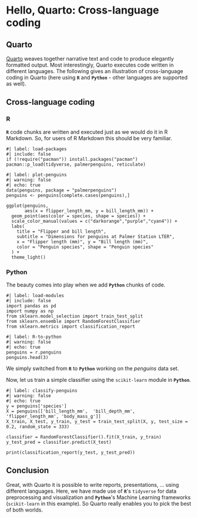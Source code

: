 # Hello, Quarto: Cross-language coding

## Quarto
[Quarto](https://quarto.org/) weaves together narrative text and code to produce elegantly formatted output. Most interestingly, Quarto executes code written in different languages. The following gives an illustration of cross-language coding in Quarto (here using **`R`** and **`Python`** - other languages are supported as well).

## Cross-language coding

### R

**`R`** code chunks are written and executed just as we would do it in R Markdown. So, for users of R Markdown this should be very familiar. 

```{r}
#| label: load-packages
#| include: false
if (!require("pacman")) install.packages("pacman")
pacman::p_load(tidyverse, palmerpenguins, reticulate)
```

```{r}
#| label: plot-penguins
#| warning: false
#| echo: true
data(penguins, package = "palmerpenguins")
penguins <- penguins[complete.cases(penguins),]

ggplot(penguins, 
       aes(x = flipper_length_mm, y = bill_length_mm)) +
  geom_point(aes(color = species, shape = species)) +
  scale_color_manual(values = c("darkorange","purple","cyan4")) +
  labs(
    title = "Flipper and bill length",
    subtitle = "Dimensions for penguins at Palmer Station LTER",
    x = "Flipper length (mm)", y = "Bill length (mm)",
    color = "Penguin species", shape = "Penguin species"
  ) +
  theme_light()
```

### Python

The beauty comes into play when we add **`Python`** chunks of code.

```{python}
#| label: load-modules
#| include: false
import pandas as pd
import numpy as np
from sklearn.model_selection import train_test_split
from sklearn.ensemble import RandomForestClassifier
from sklearn.metrics import classification_report
```

```{python}
#| label: R-to-python
#| warning: false
#| echo: true
penguins = r.penguins
penguins.head(3)
```

We simply switched from **`R`** to **`Python`** working on the *penguins* data set.

Now, let us train a simple classifier using the `scikit-learn` module in **`Python`**.


```{python}
#| label: classify-penguins
#| warning: false
#| echo: true
y = penguins['species']
X = penguins[['bill_length_mm',  'bill_depth_mm',  'flipper_length_mm', 'body_mass_g']]
X_train, X_test, y_train, y_test = train_test_split(X, y, test_size = 0.2, random_state = 333)

classifier = RandomForestClassifier().fit(X_train, y_train)
y_test_pred = classifier.predict(X_test)

print(classification_report(y_test, y_test_pred))
```

## Conclusion

Great, with Quarto it is possible to write reports, presentations, ... using different languages. Here, we have made use of **`R`**'s `tidyverse` for data preprocessing and visualization and **`Python`**'s Machine Learning frameworks (`scikit-learn` in this example). So Quarto really enables you to pick the best of both worlds.
